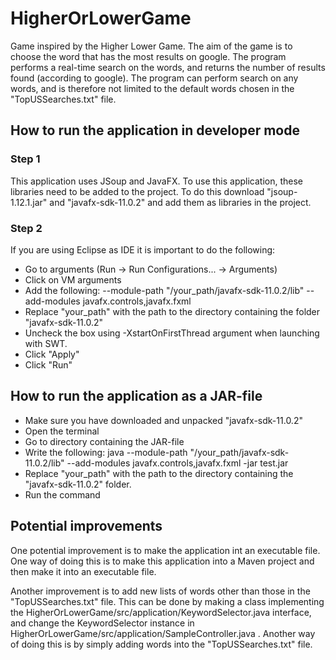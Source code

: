 # HigherOrLowerGame
Game inspired by the Higher Lower Game. The aim of the game is to choose the word that has the most results on google. The program performs a real-time search on the words, and returns the number of results found (according to google). The program can perform search on any words, and is therefore not limited to the default words chosen in the "TopUSSearches.txt" file.

## How to run the application in developer mode

### Step 1
This application uses JSoup and JavaFX. To use this application, these libraries need to be added to the project. To do this download "jsoup-1.12.1.jar" and "javafx-sdk-11.0.2" and add them as libraries in the project.

### Step 2
If you are using Eclipse as IDE it is important to do the following:
* Go to arguments (Run -> Run Configurations... -> Arguments)
* Click on VM arguments
* Add the following: --module-path "/your_path/javafx-sdk-11.0.2/lib" --add-modules javafx.controls,javafx.fxml
* Replace "your_path" with the path to the directory containing the folder "javafx-sdk-11.0.2"
* Uncheck the box using -XstartOnFirstThread argument when launching with SWT.
* Click "Apply"
* Click "Run"

## How to run the application as a JAR-file
* Make sure you have downloaded and unpacked "javafx-sdk-11.0.2"
* Open the terminal
* Go to directory containing the JAR-file
* Write the following: java --module-path "/your_path/javafx-sdk-11.0.2/lib" --add-modules javafx.controls,javafx.fxml -jar test.jar
* Replace "your_path" with the path to the directory containing the "javafx-sdk-11.0.2" folder.
* Run the command

## Potential improvements
One potential improvement is to make the application int an executable file. One way of doing this is to make this application into a Maven project and then make it into an executable file.

Another improvement is to add new lists of words other than those in the "TopUSSearches.txt" file. This can be done by making a class implementing the HigherOrLowerGame/src/application/KeywordSelector.java interface, and change the KeywordSelector instance in HigherOrLowerGame/src/application/SampleController.java . Another way of doing this is by simply adding words into the "TopUSSearches.txt" file.

